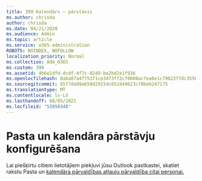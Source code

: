 ```yaml
---
title: 399 Kalendārs — pārstāvis
ms.author: chrisda
author: chrisda
ms.date: 04/21/2020
ms.audience: Admin
ms.topic: article
ms.service: o365-administration
ROBOTS: NOINDEX, NOFOLLOW
localization_priority: Normal
ms.collection: Adm_O365
ms.custom: 399
ms.assetid: 4b6e1dfd-dcdf-4f7c-8249-be2bd2e1f936
ms.openlocfilehash: 8aba87a4f75171ce3473ff2cf0608ac7ea0e1c79023f7dc35566f023864c008e
ms.sourcegitcommit: b5f7da89a650d2915dc652449623c78be6247175
ms.translationtype: MT
ms.contentlocale: lv-LV
ms.lasthandoff: 08/05/2021
ms.locfileid: "53950348"
---
```

# <a name="configure-mail-and-calendar-delegates"></a>Pasta un kalendāra pārstāvju konfigurēšana

Lai piešķirtu citiem lietotājiem piekļuvi jūsu Outlook pastkastei, skatiet rakstu Pasta un [kalendāra pārvaldības atļauju pārvaldība citai personai.](https://support.office.com/article/9684b670-7588-4eea-8717-9e5799047540.aspx)
